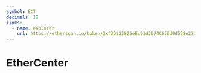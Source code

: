 ```yaml
---
symbol: ECT
decimals: 18
links:
  - name: explorer
    url: https://etherscan.io/token/0xf3D923825eEc91d3074C656d9d558e271Ed55aee
---
```


# EtherCenter
